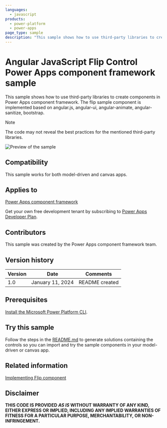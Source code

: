 ```yaml
---
languages:
  - javascript
products:
  - power-platform
  - power-apps
page_type: sample
description: "This sample shows how to use third-party libraries to create components in Power Apps component framework. The flip sample component is implemented based on angular.js, angular-ui, angular-animate, angular-sanitize, bootstrap."
---
```


# Angular JavaScript Flip Control Power Apps component framework sample

This sample shows how to use third-party libraries to create components in Power Apps component framework. The flip sample component is implemented based on angular.js, angular-ui, angular-animate, angular-sanitize, bootstrap.

> [!NOTE]
> The code may not reveal the best practices for the mentioned third-party libraries.

![Preview of the sample](https://learn.microsoft.com/power-apps/developer/component-framework/media/angular-flip.png)

## Compatibility

This sample works for both model-driven and canvas apps.

## Applies to

[Power Apps component framework](https://learn.microsoft.com/power-apps/developer/component-framework/overview)

Get your own free development tenant by subscribing to [Power Apps Developer Plan](https://learn.microsoft.com/power-platform/developer/plan).

## Contributors

This sample was created by the Power Apps component framework team.

## Version history

| Version | Date             | Comments       |
| ------- | ---------------- | -------------- |
| 1.0     | January 11, 2024 | README created |

## Prerequisites

[Install the Microsoft Power Platform CLI](https://learn.microsoft.com/power-platform/developer/cli/introduction).

## Try this sample

Follow the steps in the [README.md](../README.md) to generate solutions containing the controls so you can import and try the sample components in your model-driven or canvas app.

## Related information

[Implementing Flip component](https://learn.microsoft.com/power-apps/developer/component-framework/sample-controls/angular-flip-control)

## Disclaimer

**THIS CODE IS PROVIDED _AS IS_ WITHOUT WARRANTY OF ANY KIND, EITHER EXPRESS OR IMPLIED, INCLUDING ANY IMPLIED WARRANTIES OF FITNESS FOR A PARTICULAR PURPOSE, MERCHANTABILITY, OR NON-INFRINGEMENT.**
